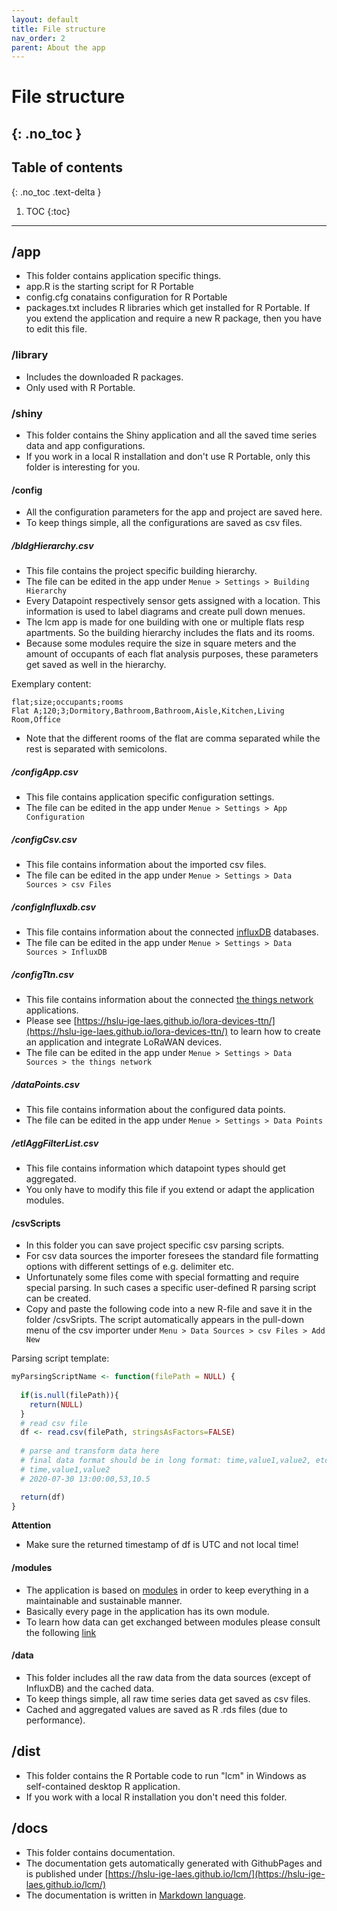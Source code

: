 ```yaml
---
layout: default
title: File structure
nav_order: 2
parent: About the app
---
```


# File structure
{: .no_toc }
---
## Table of contents
{: .no_toc .text-delta }

1. TOC
{:toc}

---
## /app
- This folder contains application specific things.
- app.R is the starting script for R Portable
- config.cfg conatains configuration for R Portable
- packages.txt includes R libraries which get installed for R Portable. If you extend the application and require a new R package, then you have to edit this file. 

### /library
- Includes the downloaded R packages.
- Only used with R Portable.

### /shiny
- This folder contains the Shiny application and all the saved time series data and app configurations.
- If you work in a local R installation and don't use R Portable, only this folder is interesting for you.

#### /config
- All the configuration parameters for the app and project are saved here.
- To keep things simple, all the configurations are saved as csv files.

##### /bldgHierarchy.csv
- This file contains the project specific building hierarchy.
- The file can be edited in the app under `Menue > Settings > Building Hierarchy`
- Every Datapoint respectively sensor gets assigned with a location. This information is used to label diagrams and create pull down menues.
- The lcm app is made for one building with one or multiple flats resp apartments. So the building hierarchy includes the flats and its rooms.
- Because some modules require the size in square meters and the amount of occupants of each flat analysis purposes, these parameters get saved as well in the hierarchy.

Exemplary content:
```csv
flat;size;occupants;rooms
Flat A;120;3;Dormitory,Bathroom,Bathroom,Aisle,Kitchen,Living Room,Office
```

- Note that the different rooms of the flat are comma separated while the rest is separated with semicolons.

##### /configApp.csv
- This file contains application specific configuration settings.
- The file can be edited in the app under `Menue > Settings > App Configuration`

##### /configCsv.csv
- This file contains information about the imported csv files.
- The file can be edited in the app under `Menue > Settings > Data Sources > csv Files`

##### /configInfluxdb.csv
- This file contains information about the connected [influxDB](https://www.influxdata.com/products/influxdb-overview/) databases.
- The file can be edited in the app under `Menue > Settings > Data Sources > InfluxDB`

##### /configTtn.csv
- This file contains information about the connected [the things network](https://www.influxdata.com/products/influxdb-overview/) applications.
- Please see [https://hslu-ige-laes.github.io/lora-devices-ttn/](https://hslu-ige-laes.github.io/lora-devices-ttn/) to learn how to create an application and integrate LoRaWAN devices.
- The file can be edited in the app under `Menue > Settings > Data Sources > the things network`

##### /dataPoints.csv
- This file contains information about the configured data points.
- The file can be edited in the app under `Menue > Settings > Data Points`

##### /etlAggFilterList.csv
- This file contains information which datapoint types should get aggregated.
- You only have to modify this file if you extend or adapt the application modules.

#### /csvScripts
- In this folder you can save project specific csv parsing scripts.
- For csv data sources the importer foresees the standard file formatting options with different settings of e.g. delimiter etc.
- Unfortunately some files come with special formatting and require special parsing. In such cases a specific user-defined R parsing script can be created.
- Copy and paste the following code into a new R-file and save it in the folder /csvSripts. The script automatically appears in the pull-down menu of the csv importer under `Menu > Data Sources > csv Files > Add New` 

Parsing script template:
```R
myParsingScriptName <- function(filePath = NULL) {
  
  if(is.null(filePath)){
    return(NULL)
  }
  # read csv file
  df <- read.csv(filePath, stringsAsFactors=FALSE)
  
  # parse and transform data here
  # final data format should be in long format: time,value1,value2, etc.
  # time,value1,value2
  # 2020-07-30 13:00:00,53,10.5

  return(df)
}
```
**Attention**
- Make sure the returned timestamp of df is UTC and not local time!

#### /modules
- The application is based on <a href="https://mastering-shiny.org/scaling-modules.html" target="_blank">modules</a> in order to keep everything in a maintainable and sustainable manner.
- Basically every page in the application has its own module.
- To learn how data can get exchanged between modules please consult the following [link](https://engineering-shiny.org/structure.html#communication-between-modules)

#### /data
- This folder includes all the raw data from the data sources (except of InfluxDB) and the cached data.
- To keep things simple, all raw time series data get saved as csv files.
- Cached and aggregated values are saved as R .rds files (due to performance).

## /dist
- This folder contains the R Portable code to run "lcm" in Windows as self-contained desktop R application.
- If you work with a local R installation you don't need this folder.

## /docs
- This folder contains documentation.
- The documentation gets automatically generated with GithubPages and is published under [https://hslu-ige-laes.github.io/lcm/](https://hslu-ige-laes.github.io/lcm/)
- The documentation is written in [Markdown language](https://en.wikipedia.org/wiki/Markdown).
